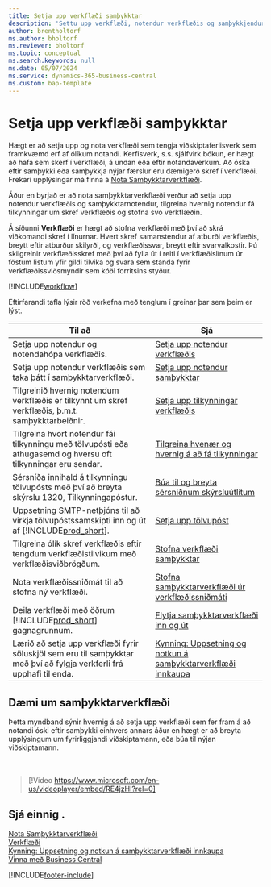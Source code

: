 ```yaml
---
title: Setja upp verkflæði samþykktar
description: 'Settu upp verkflæði, notendur verkflæðis og samþykkjendur til að tengja kerfisverk viðskiptaferlis sem þessi notendur framkvæma.'
author: brentholtorf
ms.author: bholtorf
ms.reviewer: bholtorf
ms.topic: conceptual
ms.search.keywords: null
ms.date: 05/07/2024
ms.service: dynamics-365-business-central
ms.custom: bap-template
---
```

# Setja upp verkflæði samþykktar

Hægt er að setja upp og nota verkflæði sem tengja viðskiptaferlisverk sem framkvæmd erf af ólíkum notandi. Kerfisverk, s.s. sjálfvirk bókun, er hægt að hafa sem skerf í verkflæði, á undan eða eftir notandaverkum. Að óska eftir samþykki eða samþykkja nýjar færslur eru dæmigerð skref í verkflæði. Frekari upplýsingar má finna á [Nota Samþykktarverkflæði](across-use-workflows.md).

Áður en byrjað er að nota samþykktarverkflæði verður að setja upp notendur verkflæðis og samþykktarnotendur, tilgreina hvernig notendur fá tilkynningar um skref verkflæðis og stofna svo verkflæðin.

Á síðunni **Verkflæði** er hægt að stofna verkflæði með því að skrá viðkomandi skref í línurnar. Hvert skref samanstendur af atburði verkflæðis, breytt eftir atburður skilyrði, og verkflæðissvar, breytt eftir svarvalkostir. Þú skilgreinir verkflæðisskref með því að fylla út í reiti í verkflæðislínum úr föstum listum yfir gildi tilvika og svara sem standa fyrir verkflæðissviðsmyndir sem kóði forritsins styður.

[!INCLUDE[workflow](includes/workflow.md)]

Eftirfarandi tafla lýsir röð verkefna með tenglum í greinar þar sem þeim er lýst.

|**Til að**|**Sjá**|  
|------------|-------------|  
|Setja upp notendur og notendahópa verkflæðis.|[Setja upp notendur verkflæðis](across-how-to-set-up-workflow-users.md)|  
|Setja upp notendur verkflæðis sem taka þátt í samþykktarverkflæði.|[Setja upp notendur samþykktar](across-how-to-set-up-approval-users.md)|  
|Tilgreinið hvernig notendum verkflæðis er tilkynnt um skref verkflæðis, þ.m.t. samþykktarbeiðnir.|[Setja upp tilkynningar verkflæðis](across-setting-up-workflow-notifications.md)|  
|Tilgreina hvort notendur fái tilkynningu með tölvupósti eða athugasemd og hversu oft tilkynningar eru sendar.|[Tilgreina hvenær og hvernig á að fá tilkynningar](across-how-to-specify-when-and-how-to-receive-notifications.md)|  
|Sérsníða innihald á tilkynningu tölvupósts með því að breyta skýrslu 1320, Tilkynningapóstur.|[Búa til og breyta sérsniðnum skýrsluútlitum](ui-how-create-custom-report-layout.md)|  
|Uppsetning SMTP-netþjóns til að virkja tölvupóstssamskipti inn og út af [!INCLUDE[prod_short](includes/prod_short.md)].|[Setja upp tölvupóst](admin-how-setup-email.md)|
|Tilgreina ólík skref verkflæðis eftir tengdum verkflæðistilvikum með verkflæðisviðbrögðum.|[Stofna verkflæði samþykktar](across-how-to-create-workflows.md)|  
|Nota verkflæðissniðmát til að stofna ný verkflæði.|[Stofna samþykktarverkflæði úr verkflæðissniðmáti](across-how-to-create-workflows-from-workflow-templates.md)|  
|Deila verkflæði með öðrum [!INCLUDE[prod_short](includes/prod_short.md)] gagnagrunnum.|[Flytja samþykktarverkflæði inn og út](across-how-to-export-and-import-workflows.md)|  
|Lærið að setja upp verkflæði fyrir söluskjöl sem eru til samþykktar með því að fylgja verkferli frá upphafi til enda.|[Kynning: Uppsetning og notkun á samþykktarverkflæði innkaupa](walkthrough-setting-up-and-using-a-purchase-approval-workflow.md)|  

## Dæmi um samþykktarverkflæði

Þetta myndband sýnir hvernig á að setja upp verkflæði sem fer fram á að notandi óski eftir samþykki einhvers annars áður en hægt er að breyta upplýsingum um fyrirliggjandi viðskiptamann, eða búa til nýjan viðskiptamann.  
<br><br>  

> [!Video https://www.microsoft.com/en-us/videoplayer/embed/RE4jzHI?rel=0]

## Sjá einnig .

[Nota Samþykktarverkflæði](across-use-workflows.md)  
[Verkflæði](across-workflow.md)  
[Kynning: Uppsetning og notkun á samþykktarverkflæði innkaupa](walkthrough-setting-up-and-using-a-purchase-approval-workflow.md)  
[Vinna með Business Central](ui-work-product.md)

[!INCLUDE[footer-include](includes/footer-banner.md)]
